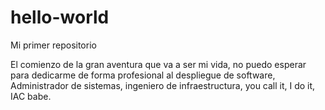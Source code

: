 # hello-world
Mi primer repositorio

El comienzo de la gran aventura que va a ser mi vida, no puedo esperar para dedicarme de forma profesional al despliegue de software,
Administrador de sistemas, ingeniero de infraestructura, you call it, I do it, IAC babe.
